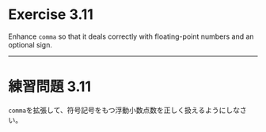 # Exercise 3.11
Enhance `comma` so that it deals correctly with floating-point numbers and an optional sign.

---
# 練習問題 3.11
`comma`を拡張して、符号記号をもつ浮動小数点数を正しく扱えるようにしなさい。
